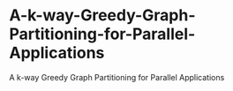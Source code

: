 # A-k-way-Greedy-Graph-Partitioning-for-Parallel-Applications
A k-way Greedy Graph Partitioning for Parallel Applications
